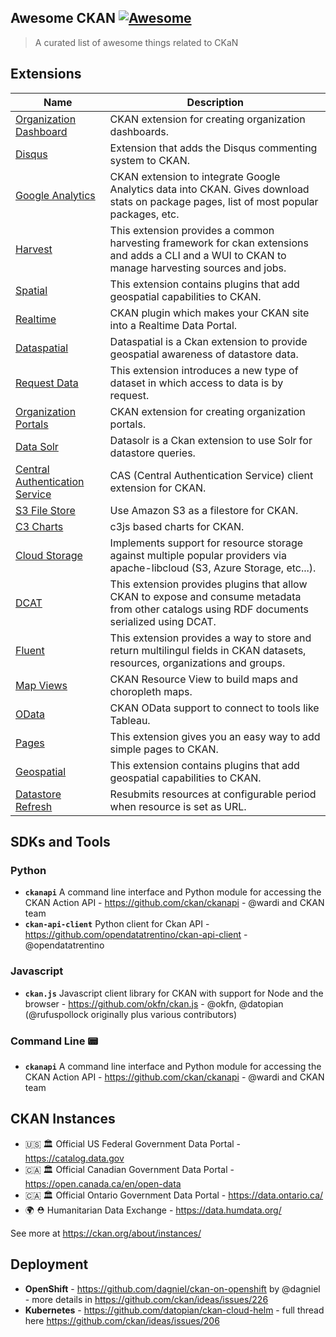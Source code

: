 ## Awesome CKAN [![Awesome](https://cdn.rawgit.com/sindresorhus/awesome/d7305f38d29fed78fa85652e3a63e154dd8e8829/media/badge.svg)](https://github.com/sindresorhus/awesome)

> A curated list of awesome things related to CKaN

## Extensions

| Name | Description |
|---|---|
| [Organization Dashboard](https://github.com/ViderumGlobal/ckanext-orgdashboards) | CKAN extension for creating organization dashboards.
| [Disqus](https://github.com/ckan/ckanext-disqus) | Extension that adds the Disqus commenting system to CKAN.
| [Google Analytics](https://github.com/ckan/ckanext-googleanalytics) | CKAN extension to integrate Google Analytics data into CKAN. Gives download stats on package pages, list of most popular packages, etc.
| [Harvest](https://github.com/ckan/ckanext-harvest) | This extension provides a common harvesting framework for ckan extensions and adds a CLI and a WUI to CKAN to manage harvesting sources and jobs.
| [Spatial](https://github.com/ckan/ckanext-spatial) | This extension contains plugins that add geospatial capabilities to CKAN.
| [Realtime](https://github.com/alexandrainst/ckanext-realtime) | CKAN plugin which makes your CKAN site into a Realtime Data Portal.
| [Dataspatial](https://github.com/NaturalHistoryMuseum/ckanext-dataspatial) | Dataspatial is a Ckan extension to provide geospatial awareness of datastore data.
| [Request Data](https://github.com/ViderumGlobal/ckanext-requestdata) | This extension introduces a new type of dataset in which access to data is by request.
| [Organization Portals](https://github.com/ViderumGlobal/ckanext-orgportals) | CKAN extension for creating organization portals.
| [Data Solr](https://github.com/NaturalHistoryMuseum/ckanext-datasolr) | Datasolr is a Ckan extension to use Solr for datastore queries.
| [Central Authentication Service](https://github.com/keitaroinc/ckanext-cas) | CAS (Central Authentication Service) client extension for CKAN.
| [S3 File Store](https://github.com/keitaroinc/ckanext-s3filestore) | Use Amazon S3 as a filestore for CKAN.
| [C3 Charts](https://github.com/ViderumGlobal/ckanext-c3charts) | c3js based charts for CKAN.
| [Cloud Storage](https://github.com/TkTech/ckanext-cloudstorage) | Implements support for resource storage against multiple popular providers via apache-libcloud (S3, Azure Storage, etc...).
| [DCAT](https://github.com/ckan/ckanext-dcat) | This extension provides plugins that allow CKAN to expose and consume metadata from other catalogs using RDF documents serialized using DCAT.
| [Fluent](https://github.com/ckan/ckanext-fluent) | This extension provides a way to store and return multilingul fields in CKAN datasets, resources, organizations and groups.
| [Map Views](https://github.com/ckan/ckanext-mapviews) | CKAN Resource View to build maps and choropleth maps.
| [OData](https://github.com/jqnatividad/ckanext-odata) | CKAN OData support to connect to tools like Tableau.
| [Pages](https://github.com/ckan/ckanext-pages) | This extension gives you an easy way to add simple pages to CKAN.
| [Geospatial](https://github.com/ckan/ckanext-spatial) | This extension contains plugins that add geospatial capabilities to CKAN.
| [Datastore Refresh](https://github.com/salsadigitalauorg/ckanext-datastore-refresh) | Resubmits resources at configurable period when resource is set as URL.

## SDKs and Tools

### Python

* **`ckanapi`** A command line interface and Python module for accessing the CKAN Action API - https://github.com/ckan/ckanapi - @wardi and CKAN team
* **`ckan-api-client`** Python client for Ckan API - https://github.com/opendatatrentino/ckan-api-client - @opendatatrentino

### Javascript

* **`ckan.js`** Javascript client library for CKAN with support for Node and the browser - https://github.com/okfn/ckan.js - @okfn, @datopian (@rufuspollock originally plus various contributors)

### Command Line 📟 

* **`ckanapi`** A command line interface and Python module for accessing the CKAN Action API - https://github.com/ckan/ckanapi - @wardi and CKAN team

## CKAN Instances

* 🇺🇸 🏛️ Official US Federal Government Data Portal - https://catalog.data.gov 
* 🇨🇦 🏛️ Official Canadian Government Data Portal - https://open.canada.ca/en/open-data
* 🇨🇦 🏛️ Official Ontario Government Data Portal - https://data.ontario.ca/
* 🌍 ⛑️ Humanitarian Data Exchange - https://data.humdata.org/

See more at https://ckan.org/about/instances/

## Deployment

* **OpenShift** - https://github.com/dagniel/ckan-on-openshift by @dagniel - more details in https://github.com/ckan/ideas/issues/226
* **Kubernetes** - https://github.com/datopian/ckan-cloud-helm - full thread here https://github.com/ckan/ideas/issues/206
